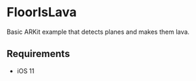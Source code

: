 # FloorIsLava
Basic ARKit example that detects planes and makes them lava.

## Requirements
- iOS 11

